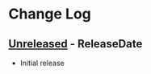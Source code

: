 # Change Log

<!-- next-header -->

## [Unreleased] - ReleaseDate

- Initial release

<!-- next-url -->
[Unreleased]: https://github.com/trumank/mint/compare/v0.1.0...HEAD
